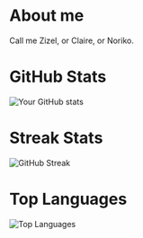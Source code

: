 # About me
Call me Zizel, or Claire, or Noriko.

# GitHub Stats  
![Your GitHub stats](https://github-readme-stats.vercel.app/api?username=nononoriko&show_icons=true&theme=transparent&color=white)

# Streak Stats  
![GitHub Streak](https://streak-stats.demolab.com?user=nononoriko&theme=transparent)

# Top Languages
![Top Languages](https://github-readme-stats.vercel.app/api/top-langs/?username=nononoriko&layout=compact&theme=transparent)

